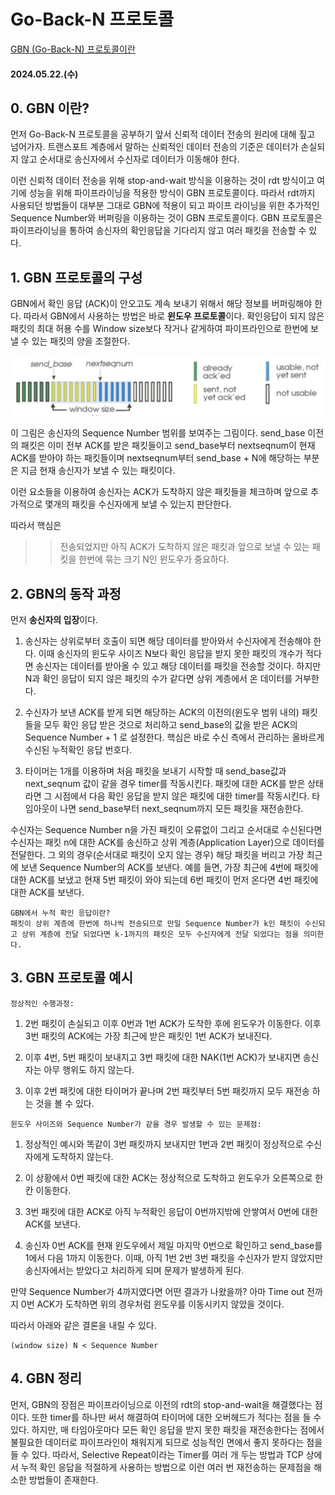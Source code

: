 # Go-Back-N 프로토콜

[GBN (Go-Back-N) 프로토콜이란](<https://techmate.site/posts/GBN-(Go-Back-N)-%ED%94%84%EB%A1%9C%ED%86%A0%EC%BD%9C%EC%9D%B4%EB%9E%80/>)

#### 2024.05.22.(수)

## 0. GBN 이란?

먼저 Go-Back-N 프로토콜을 공부하기 앞서 신뢰적 데이터 전송의 원리에 대해 짚고 넘어가자. 트랜스포트 계층에서 말하는 신뢰적인 데이터 전송의 기준은 데이터가 손실되지 않고 순서대로 송신자에서 수신자로 데이터가 이동해야 한다.

이런 신뢰적 데이터 전송을 위해 stop-and-wait 방식을 이용하는 것이 rdt 방식이고 여기에 성능을 위해 파이프라이닝을 적용한 방식이 GBN 프로토콜이다. 따라서 rdt까지 사용되던 방법들이 대부분 그대로 GBN에 적용이 되고 파이프 라이닝을 위한 추가적인 Sequence Number와 버퍼링을 이용하는 것이 GBN 프로토콜이다. GBN 프로토콜은 파이프라이닝을 통하여 송신자의 확인응답을 기다리지 않고 여러 패킷을 전송할 수 있다.

## 1. GBN 프로토콜의 구성

GBN에서 확인 응답 (ACK)이 안오고도 계속 보내기 위해서 해당 정보를 버퍼링해야 한다. 따라서 GBN에서 사용하는 방법은 바로 **윈도우 프로토콜**이다. 확인응답이 되지 않은 패킷의 최대 허용 수를 Window size보다 작거나 같게하여 파이프라인으로 한번에 보낼 수 있는 패킷의 양을 조절한다.

![1](/assets/images/2024-05-22/1.png)

이 그림은 송신자의 Sequence Number 범위를 보여주는 그림이다. send_base 이전의 패킷은 이미 전부 ACK를 받은 패킷들이고 send_base부터 nextseqnum이 현재 ACK를 받아야 하는 패킷들이며 nextseqnum부터 send_base + N에 해당하는 부분은 지금 현재 송신자가 보낼 수 있는 패킷이다.

이런 요소들을 이용하여 송신자는 ACK가 도착하지 않은 패킷들을 체크하며 앞으로 추가적으로 몇개의 패킷을 수신자에게 보낼 수 있는지 판단한다.

따라서 핵심은

> > 전송되었지만 아직 ACK가 도착하지 않은 패킷과 앞으로 보낼 수 있는 패킷을 한번에 묶는 크기 N인 윈도우가 중요하다.

## 2. GBN의 동작 과정

먼저 **송신자의 입장**이다.

1. 송신자는 상위로부터 호출이 되면 해당 데이터를 받아와서 수신자에게 전송해야 한다. 이때 송신자의 윈도우 사이즈 N보다 확인 응답을 받지 못한 패킷의 개수가 적다면 송신자는 데이터를 받아올 수 있고 해당 데이터를 패킷을 전송할 것이다. 하지만 N과 확인 응답이 되지 않은 패킷의 수가 같다면 상위 계층에서 온 데이터를 거부한다.

1. 수신자가 보낸 ACK를 받게 되면 해당하는 ACK의 이전의(윈도우 범위 내의) 패킷들을 모두 확인 응답 받은 것으로 처리하고 send_base의 값을 받은 ACK의 Sequence Number + 1 로 설정한다. 핵심은 바로 수신 측에서 관리하는 올바르게 수신된 누적확인 응답 번호다.

1. 타이머는 1개를 이용하며 처음 패킷을 보내기 시작할 때 send_base값과 next_seqnum 값이 같을 경우 timer를 작동시킨다. 패킷에 대한 ACK를 받은 상태라면 그 시점에서 다음 확인 응답을 받지 않은 패킷에 대한 timer를 작동시킨다. 타임아웃이 나면 send_base부터 next_seqnum까지 모든 패킷을 재전송한다.

수신자는 Sequence Number n을 가진 패킷이 오류없이 그리고 순서대로 수신된다면 수신자는 패킷 n에 대한 ACK를 송신하고 상위 계층(Application Layer)으로 데이터를 전달한다. 그 외의 경우(순서대로 패킷이 오지 않는 경우) 해당 패킷을 버리고 가장 최근에 보낸 Sequence Number의 ACK를 보낸다.
예를 들면, 가장 최근에 4번에 패킷에 대한 ACK를 보냈고 현재 5번 패킷이 와야 되는데 6번 패킷이 먼저 온다면 4번 패킷에 대한 ACK를 보낸다.

```
GBN에서 누적 확인 응답이란?
패킷이 상위 계층에 한번에 하나씩 전송되므로 만일 Sequence Number가 k인 패킷이 수신되고 상위 계층에 전달 되었다면 k-1까지의 패킷은 모두 수신자에게 전달 되었다는 점을 의미한다.
```

## 3. GBN 프로토콜 예시

`정상적인 수행과정: `

1. 2번 패킷이 손실되고 이후 0번과 1번 ACK가 도착한 후에 윈도우가 이동한다. 이후 3번 패킷의 ACK에는 가장 최근에 받은 패킷인 1번 ACK가 보내진다.

2. 이후 4번, 5번 패킷이 보내지고 3번 패킷에 대한 NAK(1번 ACK)가 보내지면 송신자는 아무 행위도 하지 않는다.

3. 이후 2번 패킷에 대한 타이머가 끝나며 2번 패킷부터 5번 패킷까지 모두 재전송 하는 것을 볼 수 있다.

`윈도우 사이즈와 Sequence Number가 같을 경우 발생할 수 있는 문제점: `

1. 정상적인 예시와 똑같이 3번 패킷까지 보내지만 1번과 2번 패킷이 정상적으로 수신자에게 도착하지 않는다.

2. 이 상황에서 0번 패킷에 대한 ACK는 정상적으로 도착하고 윈도우가 오른쪽으로 한칸 이동한다.

3. 3번 패킷에 대한 ACK로 아직 누적확인 응답이 0번까지밖에 안쌓여서 0번에 대한 ACK를 보낸다.

4. 송신자 0번 ACK를 현재 윈도우에서 제일 마지막 0번으로 확인하고 send_base를 1에서 다음 1까지 이동한다. 이때, 아직 1번 2번 3번 패킷을 수신자가 받지 않았지만 송신자에서는 받았다고 처리하게 되며 문제가 발생하게 된다.

만약 Sequence Number가 4까지였다면 어떤 결과가 나왔을까?
아마 Time out 전까지 0번 ACK가 도착하면 위의 경우처럼 윈도우를 이동시키지 않았을 것이다.

따라서 아래와 같은 결론을 내릴 수 있다.

```
(window size) N < Sequence Number
```

## 4. GBN 정리

먼저, GBN의 장점은 파이프라이닝으로 이전의 rdt의 stop-and-wait을 해결했다는 점이다. 또한 timer를 하나만 써서 해결하여 타이머에 대한 오버헤드가 적다는 점을 들 수 있다. 하지만, 매 타임아웃마다 모든 확인 응답을 받지 못한 패킷을 재전송한다는 점에서 불필요한 데이터로 파이프라인이 채워지게 되므로 성능적인 면에서 좋지 못하다는 점을 들 수 있다.
따라서, Selective Repeat이라는 Timer를 여러 개 두는 방법과 TCP 상에서 누적 확인 응답을 적절하게 사용하는 방법으로 이런 여러 번 재전송하는 문제점을 해소한 방법들이 존재한다.
